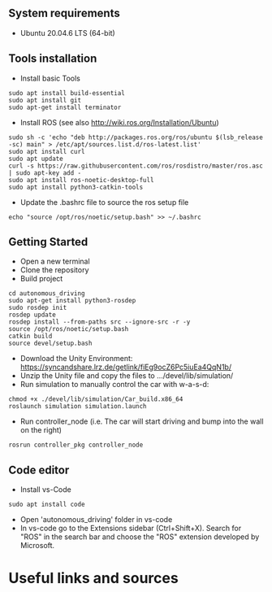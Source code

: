 ## System requirements
- Ubuntu 20.04.6 LTS (64-bit)

## Tools installation
- Install basic Tools
```
sudo apt install build-essential
sudo apt install git
sudo apt-get install terminator
```
- Install ROS (see also http://wiki.ros.org/Installation/Ubuntu)
```
sudo sh -c 'echo "deb http://packages.ros.org/ros/ubuntu $(lsb_release -sc) main" > /etc/apt/sources.list.d/ros-latest.list'
sudo apt install curl
sudo apt update
curl -s https://raw.githubusercontent.com/ros/rosdistro/master/ros.asc | sudo apt-key add -
sudo apt install ros-noetic-desktop-full
sudo apt install python3-catkin-tools
```
- Update the .bashrc file to source the ros setup file
```
echo "source /opt/ros/noetic/setup.bash" >> ~/.bashrc
```

## Getting Started
- Open a new terminal
- Clone the repository
- Build project
```
cd autonomous_driving
sudo apt-get install python3-rosdep
sudo rosdep init
rosdep update
rosdep install --from-paths src --ignore-src -r -y
source /opt/ros/noetic/setup.bash
catkin build
source devel/setup.bash
```
- Download the Unity Environment: https://syncandshare.lrz.de/getlink/fiEg9ocZ6Pc5iuEa4QqN1b/
- Unzip the Unity file and copy the files to .../devel/lib/simulation/
- Run simulation to manually control the car with w-a-s-d:
```
chmod +x ./devel/lib/simulation/Car_build.x86_64
roslaunch simulation simulation.launch
```
- Run controller_node (i.e. The car will start driving and bump into the wall on the right) 
```
rosrun controller_pkg controller_node
```

## Code editor 
- Install vs-Code
```
sudo apt install code
```
- Open 'autonomous_driving' folder in vs-code
- In vs-code go to the Extensions sidebar (Ctrl+Shift+X). Search for "ROS" in the search bar and choose the "ROS" extension developed by Microsoft.

# Useful links and sources
